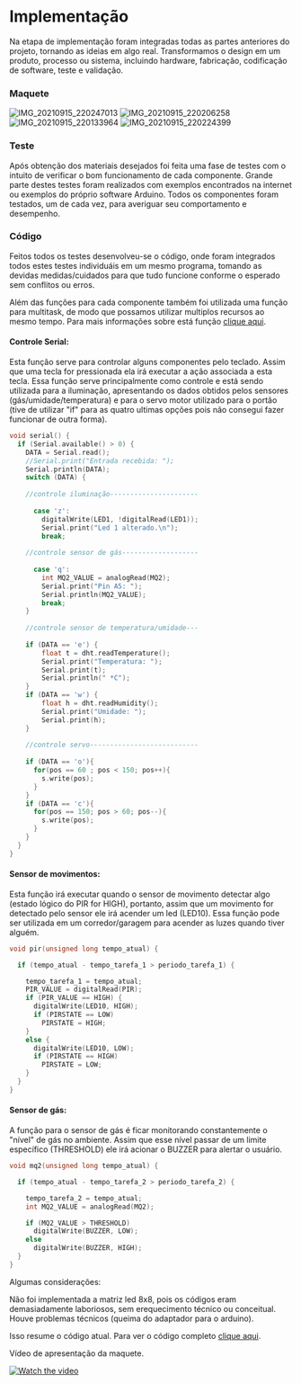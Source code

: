 # **Implementação**

Na etapa de implementação foram integradas todas as partes anteriores do projeto, tornando as ideias em algo real. Transformamos o design em um produto, processo ou sistema, incluindo hardware, fabricação, codificação de software, teste e validação.

### **Maquete**

![IMG_20210915_220247013](https://user-images.githubusercontent.com/84546006/133652158-fba289fc-c930-4155-970c-1a6cb6a95d74.jpg)
![IMG_20210915_220206258](https://user-images.githubusercontent.com/84546006/133652180-ad45171c-d06a-4a7c-ac90-8967cfd79b6f.jpg)
![IMG_20210915_220133964](https://user-images.githubusercontent.com/84546006/133652226-289709e0-e7e8-4322-bf33-338b4fc3c713.jpg)
![IMG_20210915_220224399](https://user-images.githubusercontent.com/84546006/133652212-db5ae4d4-296a-4495-87d1-454b1a2ba80e.jpg)

### **Teste**

Após obtenção dos materiais desejados foi feita uma fase de testes com o intuito de verificar o bom funcionamento de cada componente. Grande parte destes testes foram realizados com exemplos encontrados na internet ou exemplos do próprio software Arduino. Todos os componentes foram testados, um de cada vez, para averiguar seu comportamento e desempenho.

### **Código**

Feitos todos os testes desenvolveu-se o código, onde foram integrados todos estes testes individuáis em um mesmo programa, tomando as devidas medidas/cuidados para que tudo funcione conforme o esperado sem conflitos ou erros.

Além das funções para cada componente também foi utilizada uma função para multitask, de modo que possamos utilizar multiplos recursos ao mesmo tempo. Para mais informações sobre está função [clique aqui](https://github.com/LPAE/arduino_tutorial/tree/main/tarefas).

#### **Controle Serial:**

Esta função serve para controlar alguns componentes pelo teclado. Assim que uma tecla for pressionada ela irá executar a ação associada a esta tecla. Essa função serve principalmente como controle e está sendo utilizada para a iluminação, apresentando os dados obtidos pelos sensores (gás/umidade/temperatura) e para o servo motor utilizado para o portão (tive de utilizar "if" para as quatro ultimas opções pois não consegui fazer funcionar de outra forma).

~~~C
void serial() {
  if (Serial.available() > 0) {
    DATA = Serial.read();
    //Serial.print("Entrada recebida: ");
    Serial.println(DATA);
    switch (DATA) {
    
    //controle iluminação----------------------
    
      case 'z':
        digitalWrite(LED1, !digitalRead(LED1));
        Serial.print("Led 1 alterado.\n");
        break;
        
    //controle sensor de gás-------------------
        
      case 'q':
        int MQ2_VALUE = analogRead(MQ2);
        Serial.print("Pin A5: ");
        Serial.println(MQ2_VALUE);
        break;
    }
    
    //controle sensor de temperatura/umidade---
    
    if (DATA == 'e') {
        float t = dht.readTemperature();
        Serial.print("Temperatura: ");
        Serial.print(t);
        Serial.println(" *C");
    }
    if (DATA == 'w') {
        float h = dht.readHumidity();
        Serial.print("Umidade: ");
        Serial.print(h);
    }
        
    //controle servo---------------------------
        
    if (DATA == 'o'){
      for(pos == 60 ; pos < 150; pos++){
        s.write(pos);
      }
    }
    if (DATA == 'c'){
      for(pos == 150; pos > 60; pos--){
        s.write(pos);
      }
    }
  }
}
~~~

#### **Sensor de movimentos:**

Esta função irá executar quando o sensor de movimento detectar algo (estado lógico do PIR for HIGH), portanto, assim que um movimento for detectado pelo sensor ele irá acender um led (LED10). Essa função pode ser utilizada em um corredor/garagem para acender as luzes quando tiver alguém.

~~~C
void pir(unsigned long tempo_atual) {

  if (tempo_atual - tempo_tarefa_1 > periodo_tarefa_1) {

    tempo_tarefa_1 = tempo_atual;
    PIR_VALUE = digitalRead(PIR);
    if (PIR_VALUE == HIGH) {
      digitalWrite(LED10, HIGH);
      if (PIRSTATE == LOW)
        PIRSTATE = HIGH;
    }
    else {
      digitalWrite(LED10, LOW);
      if (PIRSTATE == HIGH)
        PIRSTATE = LOW;
    }
  }
}
~~~

#### **Sensor de gás:**

A função para o sensor de gás é ficar monitorando constantemente o "nível" de gás no ambiente. Assim que esse nível passar de um limite específico (THRESHOLD) ele irá acionar o BUZZER para alertar o usuário.

~~~C
void mq2(unsigned long tempo_atual) {

  if (tempo_atual - tempo_tarefa_2 > periodo_tarefa_2) {

    tempo_tarefa_2 = tempo_atual;
    int MQ2_VALUE = analogRead(MQ2);

    if (MQ2_VALUE > THRESHOLD)
      digitalWrite(BUZZER, LOW);
    else
      digitalWrite(BUZZER, HIGH);
  }
}
~~~

Algumas considerações:

Não foi implementada a matriz led 8x8, pois os códigos eram demasiadamente laboriosos, sem erequecimento técnico ou conceitual. Houve problemas técnicos (queima do adaptador para o arduino).

Isso resume o código atual. Para ver o código completo [clique aqui](https://github.com/MarceloPoyer/Projeto_Integrador_2/edit/main/codigo.ino).

Vídeo de apresentação da maquete.

[![Watch the video](https://img.youtube.com/vi/Ms0efQEhomI/maxresdefault.jpg)](https://youtu.be/Ms0efQEhomI)

